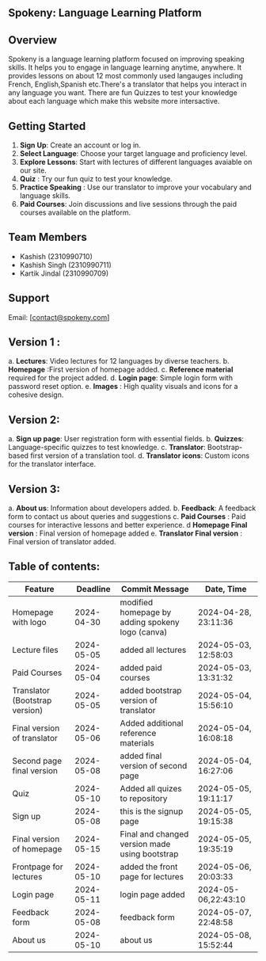 ## Spokeny: Language Learning Platform

## Overview

Spokeny is a language learning platform focused on improving speaking skills. It helps you to engage in language learning anytime, anywhere. It provides lessons on about 12 most commonly used langauges including French, English,Spanish etc.There's a translator that helps you interact in any language you want. There are fun Quizzes to test your knowledge about each language which make this website more intersactive.

## Getting Started

1. **Sign Up**: Create an account or log in.
2. **Select Language**: Choose your target language and proficiency level.
3. **Explore Lessons**: Start with lectures of different languages avaiable on our site.
4. **Quiz** : Try our fun quiz to test your knowledge.
5. **Practice Speaking** : Use our translator to improve your vocabulary and language skills.
6. **Paid Courses**: Join discussions and live sessions through the paid courses available on the platform.


## Team Members

- Kashish (2310990710)
- Kashish Singh (2310990711)
- Kartik Jindal (2310990709)

## Support

Email: [contact@spokeny.com]

## Version 1 :
a. **Lectures**: Video lectures for 12 languages by diverse teachers.
b. **Homepage** :First version of homepage added.
c. **Reference material** required for the project added.
d. **Login page**: Simple login form with password reset option.
e. **Images** : High quality visuals and icons for a cohesive design.

## Version 2:
a. **Sign up page**: User registration form with essential fields.
b. **Quizzes**: Language-specific quizzes to test knowledge.
c. **Translator**: Bootstrap-based first version of a translation tool.
d. **Translator icons**: Custom icons for the translator interface.

## Version 3:
a. **About us**: Information about developers added.
b. **Feedback**: A feedback form to contact us about queries and suggestions
c. **Paid Courses** : Paid courses for interactive lessons and better experience.
d **Homepage Final version** : Final version of homepage added
e. **Translator Final version** : Final version of translator added. 

## Table of contents:

| Feature                | Deadline     | Commit Message                                 | Date, Time           |
|------------------------|--------------|------------------------------------------------|----------------------|
| Homepage with logo     | 2024-04-30   |modified homepage by adding spokeny logo (canva)| 2024-04-28, 23:11:36 |
| Lecture files          | 2024-05-05   | added all lectures                             | 2024-05-03, 12:58:03 |
| Paid Courses           | 2024-05-04   | added paid courses                             | 2024-05-03, 13:31:32 |
| Translator (Bootstrap version)| 2024-05-05   | added bootstrap version of translator   | 2024-05-04, 15:56:10    |
| Final version of translator| 2024-05-06   | Added additional reference materials       | 2024-05-04, 16:08:18    |
| Second page final version  | 2024-05-08   | added final version of second  page        | 2024-05-04, 16:27:06    |
| Quiz      | 2024-05-10   | Added all quizes to repository                      | 2024-05-05, 19:11:17    |
| Sign up | 2024-05-08   | this is the signup page        | 2024-05-05, 19:15:38 |
| Final version of homepage      | 2024-05-15   | Final and changed version made using bootstrap                          | 2024-05-05, 19:35:19 |
| Frontpage for lectures   | 2024-05-10   | added the front page for lectures             | 2024-05-06, 20:03:33    |
| Login page        | 2024-05-11   | login page added                     | 2024-05-06,22:43:10|
| Feedback form| 2024-05-08   | feedback form                   | 2024-05-07, 22:48:58    |
| About us   | 2024-05-10  | about us       | 2024-05-08, 15:52:44   |







